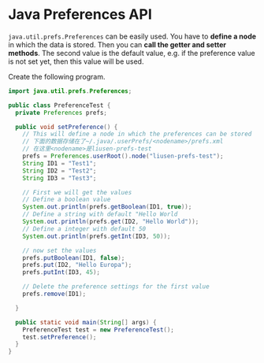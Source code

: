 # Java Preferences API

`java.util.prefs.Preferences` can be easily used. You have to **define a node** in which the data is stored. Then you can **call the getter and setter methods**. The second value is the default value, e.g. if the preference value is not set yet, then this value will be used.

Create the following program.

```java
import java.util.prefs.Preferences;

public class PreferenceTest {
  private Preferences prefs;

  public void setPreference() {
    // This will define a node in which the preferences can be stored
    // 下面的数据存储在了~/.java/.userPrefs/<nodename>/prefs.xml
    // 在这里<nodename>是liusen-prefs-test
    prefs = Preferences.userRoot().node("liusen-prefs-test");
    String ID1 = "Test1";
    String ID2 = "Test2";
    String ID3 = "Test3";

    // First we will get the values
    // Define a boolean value
    System.out.println(prefs.getBoolean(ID1, true));
    // Define a string with default "Hello World
    System.out.println(prefs.get(ID2, "Hello World"));
    // Define a integer with default 50
    System.out.println(prefs.getInt(ID3, 50));

    // now set the values
    prefs.putBoolean(ID1, false);
    prefs.put(ID2, "Hello Europa");
    prefs.putInt(ID3, 45);

    // Delete the preference settings for the first value
    prefs.remove(ID1);

  }

  public static void main(String[] args) {
    PreferenceTest test = new PreferenceTest();
    test.setPreference();
  }
}
```
